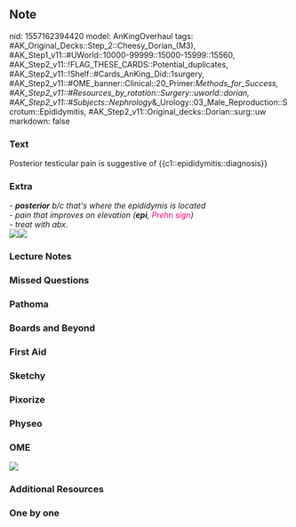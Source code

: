 ## Note
nid: 1557162394420
model: AnKingOverhaul
tags: #AK_Original_Decks::Step_2::Cheesy_Dorian_(M3), #AK_Step1_v11::#UWorld::10000-99999::15000-15999::15560, #AK_Step2_v11::!FLAG_THESE_CARDS::Potential_duplicates, #AK_Step2_v11::!Shelf::#Cards_AnKing_Did::1surgery, #AK_Step2_v11::#OME_banner::Clinical::20_Primer:_Methods_for_Success, #AK_Step2_v11::#Resources_by_rotation::Surgery::uworld::dorian, #AK_Step2_v11::#Subjects::Nephrology_&_Urology::03_Male_Reproduction::Scrotum::Epididymitis, #AK_Step2_v11::Original_decks::Dorian::surg::uw
markdown: false

### Text
Posterior testicular pain is suggestive of {{c1::epididymitis::diagnosis}}

### Extra
<div style="font-style: italic;"></div>
<div>
  <i>- <b>posterior</b> b/c that's where the epididymis is
  located</i>
</div>
<div>
  <i>- pain that improves on elevation (<b>epi</b>, <font color=
  "#FC0280">Prehn sign</font>)</i>
</div>
<div>
  <i>- treat with abx.</i>
</div>
<div>
  <img src="paste-2519028383875075.jpg"><i><img src=
  "epididymitis-and-orchitis-shutterstock_1197936310.jpg"></i>
</div>

### Lecture Notes


### Missed Questions


### Pathoma


### Boards and Beyond


### First Aid


### Sketchy


### Pixorize


### Physeo


### OME
<div class="ome-widget">
  <a href="https://onlinemeded.org/spa/surgery?ref=anki"><img src=
  "_OME_AnkiFlashcards_Topic_6.png"></a>
</div>

### Additional Resources


### One by one

